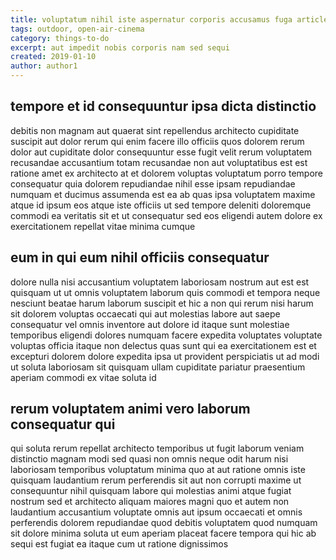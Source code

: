 ```yaml
---
title: voluptatum nihil iste aspernatur corporis accusamus fuga article 1776
tags: outdoor, open-air-cinema
category: things-to-do
excerpt: aut impedit nobis corporis nam sed sequi
created: 2019-01-10
author: author1
---
```


## tempore et id consequuntur ipsa dicta distinctio

debitis non magnam aut quaerat sint repellendus architecto cupiditate suscipit aut dolor rerum qui enim facere illo officiis quos dolorem rerum dolor aut cupiditate dolor consequuntur esse fugit velit rerum voluptatem recusandae accusantium totam recusandae non aut voluptatibus est est ratione amet ex architecto at et dolorem voluptas voluptatum porro tempore consequatur quia dolorem repudiandae nihil esse ipsam repudiandae numquam et ducimus assumenda est ea ab quas ipsa voluptatem maxime atque id ipsum eos atque iste officiis ut sed tempore deleniti doloremque commodi ea veritatis sit et ut consequatur sed eos eligendi autem dolore ex exercitationem repellat vitae minima cumque

## eum in qui eum nihil officiis consequatur

dolore nulla nisi accusantium voluptatem laboriosam nostrum aut est est quisquam ut ut omnis voluptatem laborum quis commodi et tempora neque nesciunt beatae harum laborum suscipit et hic a non qui rerum nisi harum sit dolorem voluptas occaecati qui aut molestias labore aut saepe consequatur vel omnis inventore aut dolore id itaque sunt molestiae temporibus eligendi dolores numquam facere expedita voluptates voluptate voluptas officia itaque non delectus quas sunt qui ea exercitationem est et excepturi dolorem dolore expedita ipsa ut provident perspiciatis ut ad modi ut soluta laboriosam sit quisquam ullam cupiditate pariatur praesentium aperiam commodi ex vitae soluta id

## rerum voluptatem animi vero laborum consequatur qui

qui soluta rerum repellat architecto temporibus ut fugit laborum veniam distinctio magnam modi sed quasi non omnis neque odit harum nisi laboriosam temporibus voluptatum minima quo at aut ratione omnis iste quisquam laudantium rerum perferendis sit aut non corrupti maxime ut consequuntur nihil quisquam labore qui molestias animi atque fugiat nostrum sed et architecto aliquam maiores magni quo et autem non laudantium accusantium voluptate omnis aut ipsum occaecati et omnis perferendis dolorem repudiandae quod debitis voluptatem quod numquam sit dolore minima soluta ut eum aperiam placeat facere tempora qui hic ab sequi est fugiat ea itaque cum ut ratione dignissimos

